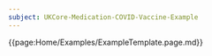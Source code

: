 ```yaml
---
subject: UKCore-Medication-COVID-Vaccine-Example
---
```

{{page:Home/Examples/ExampleTemplate.page.md}}